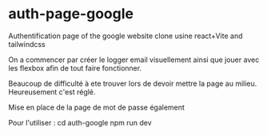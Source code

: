 # auth-page-google
Authentification page of the google website clone usine react+Vite and tailwindcss

On a commencer par créer le logger email visuellement ainsi que jouer avec les flexbox afin de tout faire fonctionner.

Beaucoup de difficulté à ete trouver lors de devoir mettre la page au milieu. Heureusement c'est réglé.

Mise en place de la page de mot de passe également

Pour l'utiliser :
cd auth-google
npm run dev
